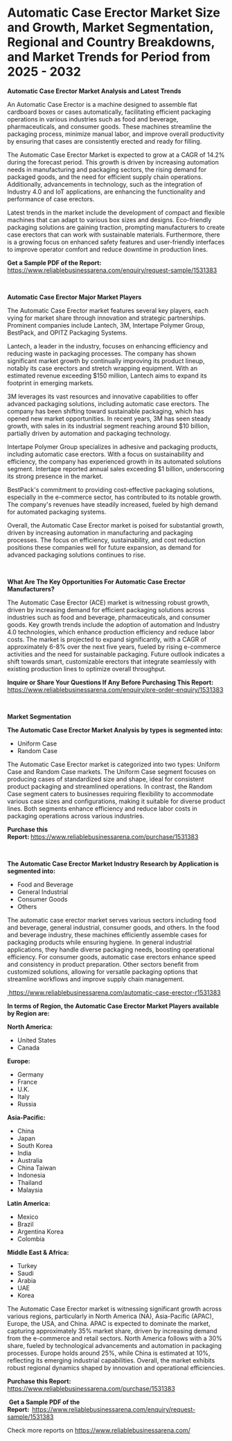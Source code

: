 <p><h1>Automatic Case Erector Market Size and Growth, Market Segmentation, Regional and Country Breakdowns, and Market Trends for Period from 2025 -  2032</h1></p><p><strong>Automatic Case Erector Market Analysis and Latest Trends</strong></p>
<p><p>An Automatic Case Erector is a machine designed to assemble flat cardboard boxes or cases automatically, facilitating efficient packaging operations in various industries such as food and beverage, pharmaceuticals, and consumer goods. These machines streamline the packaging process, minimize manual labor, and improve overall productivity by ensuring that cases are consistently erected and ready for filling.</p><p>The Automatic Case Erector Market is expected to grow at a CAGR of 14.2% during the forecast period. This growth is driven by increasing automation needs in manufacturing and packaging sectors, the rising demand for packaged goods, and the need for efficient supply chain operations. Additionally, advancements in technology, such as the integration of Industry 4.0 and IoT applications, are enhancing the functionality and performance of case erectors.</p><p>Latest trends in the market include the development of compact and flexible machines that can adapt to various box sizes and designs. Eco-friendly packaging solutions are gaining traction, prompting manufacturers to create case erectors that can work with sustainable materials. Furthermore, there is a growing focus on enhanced safety features and user-friendly interfaces to improve operator comfort and reduce downtime in production lines.</p></p>
<p><strong>Get a Sample PDF of the Report:&nbsp;</strong> <a href="https://www.reliablebusinessarena.com/enquiry/request-sample/1531383?utm_campaign=2003&utm_medium=2&utm_source=Github&utm_content=ia&utm_term=18022025&utm_id=automatic-case-erector">https://www.reliablebusinessarena.com/enquiry/request-sample/1531383</a></p>
<p>&nbsp;</p>
<p><strong>Automatic Case Erector Major Market Players</strong></p>
<p><p>The Automatic Case Erector market features several key players, each vying for market share through innovation and strategic partnerships. Prominent companies include Lantech, 3M, Intertape Polymer Group, BestPack, and OPITZ Packaging Systems. </p><p>Lantech, a leader in the industry, focuses on enhancing efficiency and reducing waste in packaging processes. The company has shown significant market growth by continually improving its product lineup, notably its case erectors and stretch wrapping equipment. With an estimated revenue exceeding $150 million, Lantech aims to expand its footprint in emerging markets.</p><p>3M leverages its vast resources and innovative capabilities to offer advanced packaging solutions, including automatic case erectors. The company has been shifting toward sustainable packaging, which has opened new market opportunities. In recent years, 3M has seen steady growth, with sales in its industrial segment reaching around $10 billion, partially driven by automation and packaging technology.</p><p>Intertape Polymer Group specializes in adhesive and packaging products, including automatic case erectors. With a focus on sustainability and efficiency, the company has experienced growth in its automated solutions segment. Intertape reported annual sales exceeding $1 billion, underscoring its strong presence in the market.</p><p>BestPack's commitment to providing cost-effective packaging solutions, especially in the e-commerce sector, has contributed to its notable growth. The company's revenues have steadily increased, fueled by high demand for automated packaging systems.</p><p>Overall, the Automatic Case Erector market is poised for substantial growth, driven by increasing automation in manufacturing and packaging processes. The focus on efficiency, sustainability, and cost reduction positions these companies well for future expansion, as demand for advanced packaging solutions continues to rise.</p></p>
<p>&nbsp;</p>
<p><strong>What Are The Key Opportunities For Automatic Case Erector Manufacturers?</strong></p>
<p><p>The Automatic Case Erector (ACE) market is witnessing robust growth, driven by increasing demand for efficient packaging solutions across industries such as food and beverage, pharmaceuticals, and consumer goods. Key growth trends include the adoption of automation and Industry 4.0 technologies, which enhance production efficiency and reduce labor costs. The market is projected to expand significantly, with a CAGR of approximately 6-8% over the next five years, fueled by rising e-commerce activities and the need for sustainable packaging. Future outlook indicates a shift towards smart, customizable erectors that integrate seamlessly with existing production lines to optimize overall throughput.</p></p>
<p><strong>Inquire or Share Your Questions If Any Before Purchasing This Report:</strong> <a href="https://www.reliablebusinessarena.com/enquiry/pre-order-enquiry/1531383?utm_campaign=2003&utm_medium=2&utm_source=Github&utm_content=ia&utm_term=18022025&utm_id=automatic-case-erector">https://www.reliablebusinessarena.com/enquiry/pre-order-enquiry/1531383</a></p>
<p>&nbsp;</p>
<p><strong>Market Segmentation</strong></p>
<p><strong>The Automatic Case Erector Market Analysis by types is segmented into:</strong></p>
<p><ul><li>Uniform Case</li><li>Random Case</li></ul></p>
<p><p>The Automatic Case Erector market is categorized into two types: Uniform Case and Random Case markets. The Uniform Case segment focuses on producing cases of standardized size and shape, ideal for consistent product packaging and streamlined operations. In contrast, the Random Case segment caters to businesses requiring flexibility to accommodate various case sizes and configurations, making it suitable for diverse product lines. Both segments enhance efficiency and reduce labor costs in packaging operations across various industries.</p></p>
<p><strong>Purchase this Report:&nbsp;</strong><a href="https://www.reliablebusinessarena.com/purchase/1531383?utm_campaign=2003&utm_medium=2&utm_source=Github&utm_content=ia&utm_term=18022025&utm_id=automatic-case-erector">https://www.reliablebusinessarena.com/purchase/1531383</a></p>
<p>&nbsp;</p>
<p><strong>The Automatic Case Erector Market Industry Research by Application is segmented into:</strong></p>
<p><ul><li>Food and Beverage</li><li>General Industrial</li><li>Consumer Goods</li><li>Others</li></ul></p>
<p><p>The automatic case erector market serves various sectors including food and beverage, general industrial, consumer goods, and others. In the food and beverage industry, these machines efficiently assemble cases for packaging products while ensuring hygiene. In general industrial applications, they handle diverse packaging needs, boosting operational efficiency. For consumer goods, automatic case erectors enhance speed and consistency in product preparation. Other sectors benefit from customized solutions, allowing for versatile packaging options that streamline workflows and improve supply chain management.</p></p>
<p><a href="https://www.reliablebusinessarena.com/automatic-case-erector-r1531383?utm_campaign=2003&utm_medium=2&utm_source=Github&utm_content=ia&utm_term=18022025&utm_id=automatic-case-erector">&nbsp;https://www.reliablebusinessarena.com/automatic-case-erector-r1531383</a></p>
<p><strong>In terms of Region, the Automatic Case Erector Market Players available by Region are:</strong></p>
<p>
    <p> <strong> North America: </strong>
        <ul>
            <li>United States</li>
            <li>Canada</li>
        </ul>
        </p> 
    <p> <strong> Europe: </strong>
        <ul>
            <li>Germany</li>
            <li>France</li>
            <li>U.K.</li>
            <li>Italy</li>
            <li>Russia</li>
        </ul>
        </p> 
    <p> <strong> Asia-Pacific: </strong>
        <ul>
            <li>China</li>
            <li>Japan</li>
            <li>South Korea</li>
            <li>India</li>
            <li>Australia</li>
            <li>China Taiwan</li>
            <li>Indonesia</li>
            <li>Thailand</li>
            <li>Malaysia</li>
        </ul>
        </p> 
    <p> <strong> Latin America: </strong>
        <ul>
            <li>Mexico</li>
            <li>Brazil</li>
            <li>Argentina Korea</li>
            <li>Colombia</li>
        </ul>
        </p> 
    <p> <strong> Middle East & Africa: </strong>
        <ul>
            <li>Turkey</li>
            <li>Saudi</li>
            <li>Arabia</li>
            <li>UAE</li>
            <li>Korea</li>
        </ul>
    </p>
    </p>
<p><p>The Automatic Case Erector market is witnessing significant growth across various regions, particularly in North America (NA), Asia-Pacific (APAC), Europe, the USA, and China. APAC is expected to dominate the market, capturing approximately 35% market share, driven by increasing demand from the e-commerce and retail sectors. North America follows with a 30% share, fueled by technological advancements and automation in packaging processes. Europe holds around 25%, while China is estimated at 10%, reflecting its emerging industrial capabilities. Overall, the market exhibits robust regional dynamics shaped by innovation and operational efficiencies.</p></p>
<p><strong>Purchase this Report: </strong><a href="https://www.reliablebusinessarena.com/purchase/1531383?utm_campaign=2003&utm_medium=2&utm_source=Github&utm_content=ia&utm_term=18022025&utm_id=automatic-case-erector">https://www.reliablebusinessarena.com/purchase/1531383</a></p>
<p>&nbsp;<strong>Get a Sample PDF of the Report:&nbsp;&nbsp;</strong><a href="https://www.reliablebusinessarena.com/enquiry/request-sample/1531383?utm_campaign=2003&utm_medium=2&utm_source=Github&utm_content=ia&utm_term=18022025&utm_id=automatic-case-erector">https://www.reliablebusinessarena.com/enquiry/request-sample/1531383</a></p>
<p><strong></strong></p>
<p>Check more reports on <a href="https://www.reliablebusinessarena.com/?utm_campaign=2003&utm_medium=2&utm_source=Github&utm_content=ia&utm_term=18022025&utm_id=automatic-case-erector">https://www.reliablebusinessarena.com/</a></p>